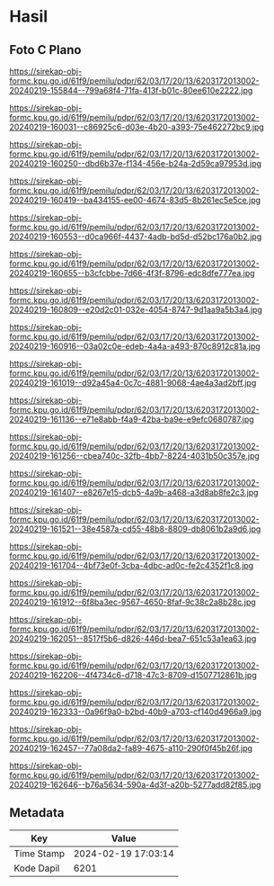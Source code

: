 # Hasil

## Foto C Plano

https://sirekap-obj-formc.kpu.go.id/61f9/pemilu/pdpr/62/03/17/20/13/6203172013002-20240219-155844--799a68f4-71fa-413f-b01c-80ee610e2222.jpg

https://sirekap-obj-formc.kpu.go.id/61f9/pemilu/pdpr/62/03/17/20/13/6203172013002-20240219-160031--c86925c6-d03e-4b20-a393-75e462272bc9.jpg

https://sirekap-obj-formc.kpu.go.id/61f9/pemilu/pdpr/62/03/17/20/13/6203172013002-20240219-160250--dbd6b37e-f134-456e-b24a-2d59ca97953d.jpg

https://sirekap-obj-formc.kpu.go.id/61f9/pemilu/pdpr/62/03/17/20/13/6203172013002-20240219-160419--ba434155-ee00-4674-83d5-8b261ec5e5ce.jpg

https://sirekap-obj-formc.kpu.go.id/61f9/pemilu/pdpr/62/03/17/20/13/6203172013002-20240219-160553--d0ca966f-4437-4adb-bd5d-d52bc176a0b2.jpg

https://sirekap-obj-formc.kpu.go.id/61f9/pemilu/pdpr/62/03/17/20/13/6203172013002-20240219-160655--b3cfcbbe-7d66-4f3f-8796-edc8dfe777ea.jpg

https://sirekap-obj-formc.kpu.go.id/61f9/pemilu/pdpr/62/03/17/20/13/6203172013002-20240219-160809--e20d2c01-032e-4054-8747-9d1aa9a5b3a4.jpg

https://sirekap-obj-formc.kpu.go.id/61f9/pemilu/pdpr/62/03/17/20/13/6203172013002-20240219-160916--03a02c0e-edeb-4a4a-a493-870c8912c81a.jpg

https://sirekap-obj-formc.kpu.go.id/61f9/pemilu/pdpr/62/03/17/20/13/6203172013002-20240219-161019--d92a45a4-0c7c-4881-9068-4ae4a3ad2bff.jpg

https://sirekap-obj-formc.kpu.go.id/61f9/pemilu/pdpr/62/03/17/20/13/6203172013002-20240219-161136--e71e8abb-f4a9-42ba-ba9e-e9efc0680787.jpg

https://sirekap-obj-formc.kpu.go.id/61f9/pemilu/pdpr/62/03/17/20/13/6203172013002-20240219-161256--cbea740c-32fb-4bb7-8224-4031b50c357e.jpg

https://sirekap-obj-formc.kpu.go.id/61f9/pemilu/pdpr/62/03/17/20/13/6203172013002-20240219-161407--e8267e15-dcb5-4a9b-a468-a3d8ab8fe2c3.jpg

https://sirekap-obj-formc.kpu.go.id/61f9/pemilu/pdpr/62/03/17/20/13/6203172013002-20240219-161521--38e4587a-cd55-48b8-8809-db8061b2a9d6.jpg

https://sirekap-obj-formc.kpu.go.id/61f9/pemilu/pdpr/62/03/17/20/13/6203172013002-20240219-161704--4bf73e0f-3cba-4dbc-ad0c-fe2c4352f1c8.jpg

https://sirekap-obj-formc.kpu.go.id/61f9/pemilu/pdpr/62/03/17/20/13/6203172013002-20240219-161912--6f8ba3ec-9567-4650-8faf-9c38c2a8b28c.jpg

https://sirekap-obj-formc.kpu.go.id/61f9/pemilu/pdpr/62/03/17/20/13/6203172013002-20240219-162051--8517f5b6-d826-446d-bea7-651c53a1ea63.jpg

https://sirekap-obj-formc.kpu.go.id/61f9/pemilu/pdpr/62/03/17/20/13/6203172013002-20240219-162206--4f4734c6-d718-47c3-8709-d1507712861b.jpg

https://sirekap-obj-formc.kpu.go.id/61f9/pemilu/pdpr/62/03/17/20/13/6203172013002-20240219-162333--0a96f9a0-b2bd-40b9-a703-cf140d4966a9.jpg

https://sirekap-obj-formc.kpu.go.id/61f9/pemilu/pdpr/62/03/17/20/13/6203172013002-20240219-162457--77a08da2-fa89-4675-a110-290f0f45b26f.jpg

https://sirekap-obj-formc.kpu.go.id/61f9/pemilu/pdpr/62/03/17/20/13/6203172013002-20240219-162646--b76a5634-590a-4d3f-a20b-5277add82f85.jpg


## Metadata

| Key        | Value               |
| ---------- | ------------------- |
| Time Stamp | 2024-02-19 17:03:14 |
| Kode Dapil | 6201                |



